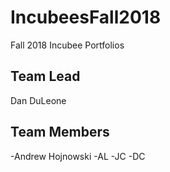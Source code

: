 # IncubeesFall2018
Fall 2018 Incubee Portfolios

## Team Lead
Dan DuLeone

## Team Members
-Andrew Hojnowski
-AL
-JC
-DC
